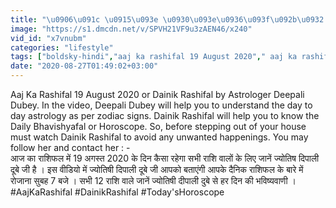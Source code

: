 ```yaml
---
title: "\u0906\u091c \u0915\u093e \u0930\u093e\u0936\u093f\u092b\u0932 19\u0905\u0917\u0938\u094d\u0924 2020 Aaj ka rashifal Today's Horoscope Deepali Dubey Boldsky"
image: "https://s1.dmcdn.net/v/SPVH21VF9u3zAEN46/x240"
vid_id: "x7vnubm"
categories: "lifestyle"
tags: ["boldsky-hindi","aaj ka rashifal 19 August 2020"," aaj ka rashifal"]
date: "2020-08-27T01:49:02+03:00"
---
```

Aaj Ka Rashifal 19 August 2020 or Dainik Rashifal by Astrologer Deepali Dubey. In the video, Deepali Dubey will help you to understand the day to day astrology as per zodiac signs. Dainik Rashifal will help you to know the Daily Bhavishyafal or Horoscope. So, before stepping out of your house must watch Dainik Rashifal to avoid any unwanted happenings. You may follow her and contact her : -   <br>आज का राशिफल में 19 अगस्त 2020 के दिन कैसा रहेगा सभी राशि वालों के लिए जानें ज्योतिष दिपाली दूबे जी है । इस वीडियो में ज्योतिषी दिपाली दूबे जी आपको बताएंगी आपके दैनिक राशिफल के बारे में रोजाना सुबह 7 बजे । सभी 12 राशि वाले जानें ज्योतिषी दीपाली दुबे से हर दिन की भविष्यवाणी ।   <br>#AajKaRashifal #DainikRashifal #Today'sHoroscope
